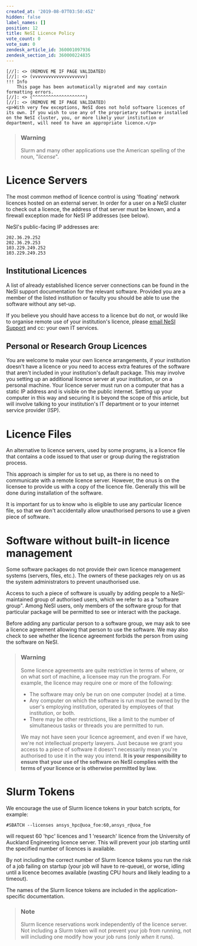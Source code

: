 ```yaml
---
created_at: '2019-08-07T03:50:45Z'
hidden: false
label_names: []
position: 12
title: NeSI Licence Policy
vote_count: 0
vote_sum: 0
zendesk_article_id: 360001097936
zendesk_section_id: 360000224835
---
```



    [//]: <> (REMOVE ME IF PAGE VALIDATED)
    [//]: <> (vvvvvvvvvvvvvvvvvvvv)
    !!! Info
        This page has been automatically migrated and may contain formatting errors.
    [//]: <> (^^^^^^^^^^^^^^^^^^^^)
    [//]: <> (REMOVE ME IF PAGE VALIDATED)
    <p>With very few exceptions, NeSI does not hold software licences of its own. If you wish to use any of the proprietary software installed on the NeSI cluster, you, or more likely your institution or department, will need to have an appropriate licence.</p>
<blockquote class="blockquote-warning">
<h3 id="prerequisites">Warning</h3>
<p>Slurm and many other applications use the American spelling of the noun, "<em>license</em>".</p>
</blockquote>
<h1>Licence Servers</h1>
<p>The most common method of licence control is using 'floating' network licences hosted on an external server. In order for a user on a NeSI cluster to check out a licence, the address of that server must be known, and a firewall exception made for NeSI IP addresses (see below).</p>
<p>NeSI's public-facing IP addresses are:</p>
<pre><code>202.36.29.252
202.36.29.253
103.229.249.252
103.229.249.253</code></pre>
<h2>Institutional Licences</h2>
<p>A list of already established licence server connections can be found in the NeSI support documentation for the relevant software. Provided you are a member of the listed institution or faculty you should be able to use the software without any set-up.</p>
<p>If you believe you should have access to a licence but do not, or would like to organise remote use of your institution's licence, please <a href="mailto:support@nesi.org.nz" target="_self">email NeSI Support</a> and cc: your own IT services.</p>
<h2>Personal or Research Group Licences</h2>
<p>You are welcome to make your own licence arrangements, if your institution doesn't have a licence or you need to access extra features of the software that aren't included in your institution's default package. This may involve you setting up an additional licence server at your institution, or on a personal machine. Your licence server must run on a computer that has a static IP address and is visible on the public internet. Setting up your computer in this way and securing it is beyond the scope of this article, but will involve talking to your institution's IT department or to your internet service provider (ISP).</p>
<h1>Licence Files</h1>
<p>An alternative to licence servers, used by some programs, is a licence file that contains a code issued to that user or group during the registration process.</p>
<p>This approach is simpler for us to set up, as there is no need to communicate with a remote licence server. However, the onus is on the licensee to provide us with a copy of the licence file. Generally this will be done during installation of the software.</p>
<p>It is important for us to know who is eligible to use any particular licence file, so that we don't accidentally allow unauthorised persons to use a given piece of software.</p>
<h1>Software without built-in licence management</h1>
<p>Some software packages do not provide their own licence management systems (servers, files, etc.). The owners of these packages rely on us as the system administrators to prevent unauthorised use.</p>
<p>Access to such a piece of software is usually by adding people to a NeSI-maintained group of authorised users, which we refer to as a "software group". Among NeSI users, only members of the software group for that particular package will be permitted to see or interact with the package.</p>
<p>Before adding any particular person to a software group, we may ask to see a licence agreement allowing that person to use the software. We may also check to see whether the licence agreement forbids the person from using the software on NeSI.</p>
<blockquote class="blockquote-warning">
<h3 id="warning2">Warning</h3>
<p>Some licence agreements are quite restrictive in terms of where, or on what sort of machine, a licensee may run the program. For example, the licence may require one or more of the following:</p>
<ul>
<li>The software may only be run on one computer (node) at a time.</li>
<li>Any computer on which the software is run must be owned by the user's employing institution, operated by employees of that institution, or both.</li>
<li>There may be other restrictions, like a limit to the number of simultaneous tasks or threads you are permitted to run.</li>
</ul>
<p>We may not have seen your licence agreement, and even if we have, we're not intellectual property lawyers. Just because we grant you access to a piece of software it doesn't necessarily mean you're authorised to use it in the way you intend. <strong>It is your responsibility to ensure that your use of the software on NeSI complies with the terms of your licence or is otherwise permitted by law.</strong></p>
</blockquote>
<h1>Slurm Tokens<span style="font-size: 15px;"> </span>
</h1>
<p>We encourage the use of Slurm licence tokens in your batch scripts, for example:</p>
<pre><code>#SBATCH --licenses ansys_hpc@uoa_foe:60,ansys_r@uoa_foe</code></pre>
<p>will request 60 'hpc' licences and 1 'research' licence from the University of Auckland Engineering licence server. This will prevent your job starting until the specified number of licences is available.</p>
<p>By not including the correct number of Slurm licence tokens you run the risk of a job failing on startup (your job will have to re-queue), or worse, idling until a licence becomes available (wasting CPU hours and likely leading to a timeout).</p>
<p>The names of the Slurm licence tokens are included in the application-specific documentation.</p>
<blockquote class="blockquote-tip">
<h3 id="prerequisites">Note</h3>
<p>Slurm licence reservations work independently of the licence server. Not including a Slurm token will not prevent your job from running, not will including one modify how your job runs (only <em>when</em> it runs).</p>
</blockquote>